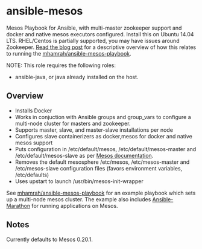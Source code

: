 ansible-mesos
=============

Mesos Playbook for Ansible, with multi-master zookeeper support and docker and native mesos executors configured.  Install this on Ubuntu 14.04 LTS. RHEL/Centos is partially supported, you may have issues around Zookeeper. [Read the blog post](http://blog.michaelhamrah.com/2014/06/setting-up-a-multi-node-mesos-cluster-running-docker-haproxy-and-marathon-with-ansible/) for a descriptive overview of how this relates to running the [mhamrah/ansible-mesos-playbook](https://github.com/mhamrah/ansible-mesos-playbook).

NOTE: This role requires the following roles:

  - ansible-java, or java already installed on the host.

## Overview

- Installs Docker
- Works in conjuction with Ansible groups and group_vars to configure a multi-node cluster for masters and zookeeper.
- Supports master, slave, and master-slave installations per node
- Configures slave containerizers as docker,mesos for docker and native mesos support
- Puts configuration in /etc/default/mesos, /etc/default/mesos-master and /etc/default/mesos-slave as per [Mesos documentation](http://mesos.apache.org/documentation/latest/configuration/).
- Removes the default mesosphere /etc/mesos, /etc/mesos-master and /etc/mesos-slave configuration files (favors environment variables, /etc/defaults)
- Uses upstart to launch /usr/bin/mesos-init-wrapper

See [mhamrah/ansible-mesos-playbook](https://github.com/mhamrah/ansible-mesos-playbook) for an example playbook which sets up a multi-node mesos cluster. The example also includes [Ansible-Marathon](https://github.com/mhamrah/ansible-marathon) for running applications on Mesos.

## Notes

Currently defaults to Mesos 0.20.1.
